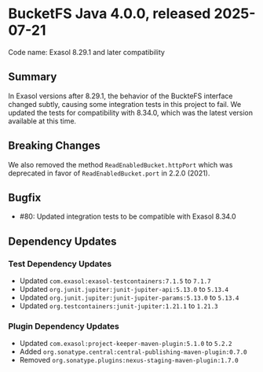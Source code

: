 # BucketFS Java 4.0.0, released 2025-07-21

Code name: Exasol 8.29.1 and later compatibility

## Summary

In Exasol versions after 8.29.1, the behavior of the BuckteFS interface changed subtly, causing some integration tests in this project to fail. We updated the tests for compatibility with 8.34.0, which was the latest version available at this time.

## Breaking Changes

We also removed the method `ReadEnabledBucket.httpPort` which was deprecated in favor of `ReadEnabledBucket.port` in 2.2.0 (2021). 

## Bugfix

* #80: Updated integration tests to be compatible with Exasol 8.34.0
## Dependency Updates

### Test Dependency Updates

* Updated `com.exasol:exasol-testcontainers:7.1.5` to `7.1.7`
* Updated `org.junit.jupiter:junit-jupiter-api:5.13.0` to `5.13.4`
* Updated `org.junit.jupiter:junit-jupiter-params:5.13.0` to `5.13.4`
* Updated `org.testcontainers:junit-jupiter:1.21.1` to `1.21.3`

### Plugin Dependency Updates

* Updated `com.exasol:project-keeper-maven-plugin:5.1.0` to `5.2.2`
* Added `org.sonatype.central:central-publishing-maven-plugin:0.7.0`
* Removed `org.sonatype.plugins:nexus-staging-maven-plugin:1.7.0`
